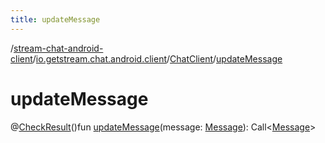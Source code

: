 ```yaml
---
title: updateMessage
---
```

/[stream-chat-android-client](../../index.md)/[io.getstream.chat.android.client](../index.md)/[ChatClient](index.md)/[updateMessage](updateMessage.md)  
  
  
  
# updateMessage  
@[CheckResult](https://developer.android.com/reference/kotlin/androidx/annotation/CheckResult.html)()fun [updateMessage](updateMessage.md)(message: [Message](../../io.getstream.chat.android.client.models/Message/index.md)): Call&lt;[Message](../../io.getstream.chat.android.client.models/Message/index.md)&gt;

